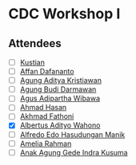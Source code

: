 # CDC Workshop I

## Attendees

- [ ] [Kustian](1.md)
- [ ] [Affan Dafananto](2.md)
- [ ] [Agung Aditya Kristiawan](3.md)
- [ ] [Agung Budi Darmawan](4.md)
- [ ] [Agus Adipartha Wibawa](5.md)
- [ ] [Ahmad Hasan](6.md)
- [ ] [Akhmad Fathoni](7.md)
- [X] [Albertus Adityo Wahono](8.md)
- [ ] [Alfredo Edo Hasudungan Manik](9.md)
- [ ] [Amelia Rahman](10.md)
- [ ] [Anak Agung Gede Indra Kusuma](11.md)